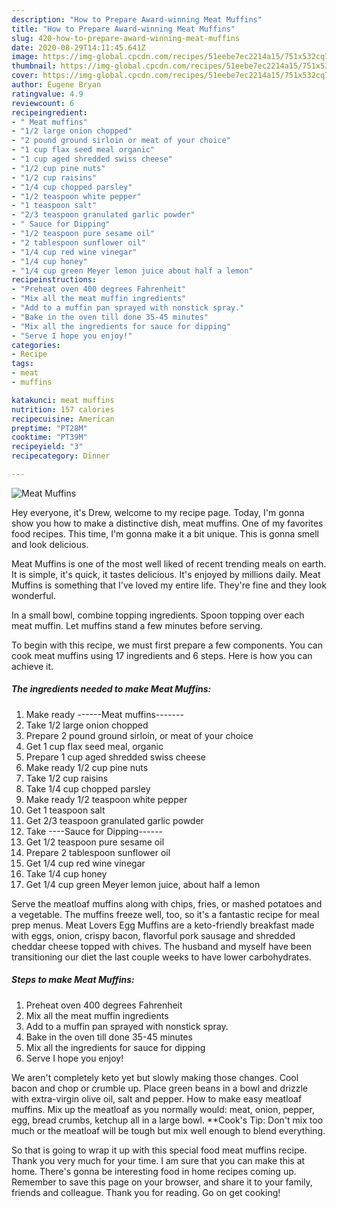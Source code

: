 ```yaml
---
description: "How to Prepare Award-winning Meat Muffins"
title: "How to Prepare Award-winning Meat Muffins"
slug: 420-how-to-prepare-award-winning-meat-muffins
date: 2020-08-29T14:11:45.641Z
image: https://img-global.cpcdn.com/recipes/51eebe7ec2214a15/751x532cq70/meat-muffins-recipe-main-photo.jpg
thumbnail: https://img-global.cpcdn.com/recipes/51eebe7ec2214a15/751x532cq70/meat-muffins-recipe-main-photo.jpg
cover: https://img-global.cpcdn.com/recipes/51eebe7ec2214a15/751x532cq70/meat-muffins-recipe-main-photo.jpg
author: Eugene Bryan
ratingvalue: 4.9
reviewcount: 6
recipeingredient:
- " Meat muffins"
- "1/2 large onion chopped"
- "2 pound ground sirloin or meat of your choice"
- "1 cup flax seed meal organic"
- "1 cup aged shredded swiss cheese"
- "1/2 cup pine nuts"
- "1/2 cup raisins"
- "1/4 cup chopped parsley"
- "1/2 teaspoon white pepper"
- "1 teaspoon salt"
- "2/3 teaspoon granulated garlic powder"
- " Sauce for Dipping"
- "1/2 teaspoon pure sesame oil"
- "2 tablespoon sunflower oil"
- "1/4 cup red wine vinegar"
- "1/4 cup honey"
- "1/4 cup green Meyer lemon juice about half a lemon"
recipeinstructions:
- "Preheat oven 400 degrees Fahrenheit"
- "Mix all the meat muffin ingredients"
- "Add to a muffin pan sprayed with nonstick spray."
- "Bake in the oven till done 35-45 minutes"
- "Mix all the ingredients for sauce for dipping"
- "Serve I hope you enjoy!"
categories:
- Recipe
tags:
- meat
- muffins

katakunci: meat muffins 
nutrition: 157 calories
recipecuisine: American
preptime: "PT28M"
cooktime: "PT39M"
recipeyield: "3"
recipecategory: Dinner

---
```



![Meat Muffins](https://img-global.cpcdn.com/recipes/51eebe7ec2214a15/751x532cq70/meat-muffins-recipe-main-photo.jpg)

Hey everyone, it's Drew, welcome to my recipe page. Today, I'm gonna show you how to make a distinctive dish, meat muffins. One of my favorites food recipes. This time, I'm gonna make it a bit unique. This is gonna smell and look delicious.

Meat Muffins is one of the most well liked of recent trending meals on earth. It is simple, it's quick, it tastes delicious. It's enjoyed by millions daily. Meat Muffins is something that I've loved my entire life. They're fine and they look wonderful.

In a small bowl, combine topping ingredients. Spoon topping over each meat muffin. Let muffins stand a few minutes before serving.


To begin with this recipe, we must first prepare a few components. You can cook meat muffins using 17 ingredients and 6 steps. Here is how you can achieve it.

<!--inarticleads1-->

##### The ingredients needed to make Meat Muffins:

1. Make ready  ------Meat muffins-------
1. Take 1/2 large onion chopped
1. Prepare 2 pound ground sirloin, or meat of your choice
1. Get 1 cup flax seed meal, organic
1. Prepare 1 cup aged shredded swiss cheese
1. Make ready 1/2 cup pine nuts
1. Take 1/2 cup raisins
1. Take 1/4 cup chopped parsley
1. Make ready 1/2 teaspoon white pepper
1. Get 1 teaspoon salt
1. Get 2/3 teaspoon granulated garlic powder
1. Take  ----Sauce for Dipping------
1. Get 1/2 teaspoon pure sesame oil
1. Prepare 2 tablespoon sunflower oil
1. Get 1/4 cup red wine vinegar
1. Take 1/4 cup honey
1. Get 1/4 cup green Meyer lemon juice, about half a lemon


Serve the meatloaf muffins along with chips, fries, or mashed potatoes and a vegetable. The muffins freeze well, too, so it&#39;s a fantastic recipe for meal prep menus. Meat Lovers Egg Muffins are a keto-friendly breakfast made with eggs, onion, crispy bacon, flavorful pork sausage and shredded cheddar cheese topped with chives. The husband and myself have been transitioning our diet the last couple weeks to have lower carbohydrates. 

<!--inarticleads2-->

##### Steps to make Meat Muffins:

1. Preheat oven 400 degrees Fahrenheit
1. Mix all the meat muffin ingredients
1. Add to a muffin pan sprayed with nonstick spray.
1. Bake in the oven till done 35-45 minutes
1. Mix all the ingredients for sauce for dipping
1. Serve I hope you enjoy!


We aren&#39;t completely keto yet but slowly making those changes. Cool bacon and chop or crumble up. Place green beans in a bowl and drizzle with extra-virgin olive oil, salt and pepper. How to make easy meatloaf muffins. Mix up the meatloaf as you normally would: meat, onion, pepper, egg, bread crumbs, ketchup all in a large bowl. **Cook&#39;s Tip: Don&#39;t mix too much or the meatloaf will be tough but mix well enough to blend everything. 

So that is going to wrap it up with this special food meat muffins recipe. Thank you very much for your time. I am sure that you can make this at home. There's gonna be interesting food in home recipes coming up. Remember to save this page on your browser, and share it to your family, friends and colleague. Thank you for reading. Go on get cooking!
